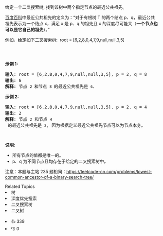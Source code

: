 <p>给定一个二叉搜索树, 找到该树中两个指定节点的最近公共祖先。</p>

<p><a href="https://baike.baidu.com/item/%E6%9C%80%E8%BF%91%E5%85%AC%E5%85%B1%E7%A5%96%E5%85%88/8918834?fr=aladdin" target="_blank">百度百科</a>中最近公共祖先的定义为：“对于有根树 T 的两个结点 p、q，最近公共祖先表示为一个结点 x，满足 x 是 p、q 的祖先且 x 的深度尽可能大（<strong>一个节点也可以是它自己的祖先</strong>）。”</p>

<p>例如，给定如下二叉搜索树:&nbsp; root =&nbsp;[6,2,8,0,4,7,9,null,null,3,5]</p>

<p><img alt="" src="https://assets.leetcode-cn.com/aliyun-lc-upload/uploads/2018/12/14/binarysearchtree_improved.png" /></p>

<p>&nbsp;</p>

<p><strong>示例 1:</strong></p>

<pre><strong>输入:</strong> root = [6,2,8,0,4,7,9,null,null,3,5], p = 2, q = 8
<strong>输出:</strong> 6 
<strong>解释: </strong>节点 <span><code>2 </code></span>和节点 <span><code>8 </code></span>的最近公共祖先是 <span><code>6。</code></span>
</pre>

<p><strong>示例 2:</strong></p>

<pre><strong>输入:</strong> root = [6,2,8,0,4,7,9,null,null,3,5], p = 2, q = 4
<strong>输出:</strong> 2
<strong>解释: </strong>节点 <span><code>2</code></span> 和节点 <span><code>4</code></span> 的最近公共祖先是 <span><code>2</code></span>, 因为根据定义最近公共祖先节点可以为节点本身。</pre>

<p>&nbsp;</p>

<p><strong>说明:</strong></p>

<ul> 
 <li>所有节点的值都是唯一的。</li> 
 <li>p、q 为不同节点且均存在于给定的二叉搜索树中。</li> 
</ul>

<p>注意：本题与主站 235 题相同：<a href="https://leetcode-cn.com/problems/lowest-common-ancestor-of-a-binary-search-tree/">https://leetcode-cn.com/problems/lowest-common-ancestor-of-a-binary-search-tree/</a></p>

<div><div>Related Topics</div><div><li>树</li><li>深度优先搜索</li><li>二叉搜索树</li><li>二叉树</li></div></div><br><div><li>👍 339</li><li>👎 0</li></div>